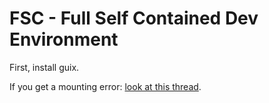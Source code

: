 # FSC - Full Self Contained Dev Environment

First, install guix.

If you get a mounting error: [look at this thread](https://lists.defectivebydesign.org/archive/html/help-guix/2023-10/msg00100.html).
